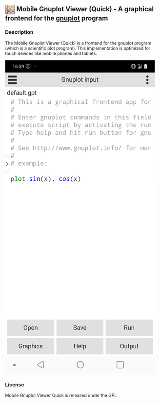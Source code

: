 ## <img align="center" width="32" height="32" src="images/gnuplotviewer128x128.png"> Mobile Gnuplot Viewer (Quick) - A graphical frontend for the [gnuplot](http://www.gnuplot.info/) program

### Description
The Mobile Gnuplot Viewer (Quick) is a frontend for the gnuplot program (which is a scientific plot program). This implementation is optimized for touch devices like mobile phones and tablets. 

<img src="screenshots/Screenshot_default_text.png" alt="MobileGnuplotViewerQuick screenshot" >

### License  
Mobile Gnuplot Viewer Quick is released under the GPL
